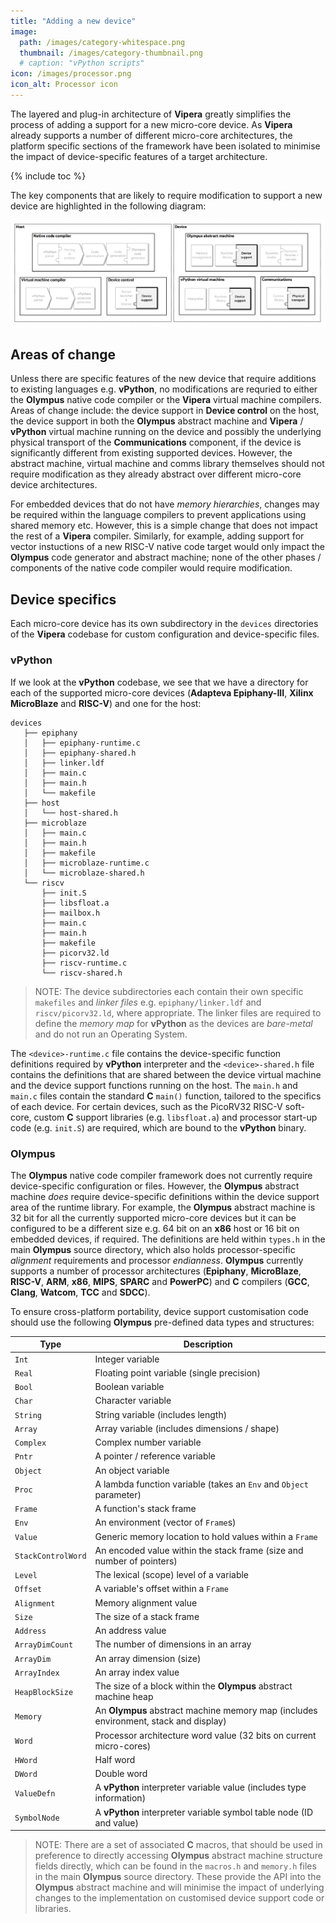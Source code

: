 ```yaml
---
title: "Adding a new device"
image: 
  path: /images/category-whitespace.png
  thumbnail: /images/category-thumbnail.png
  # caption: "vPython scripts"
icon: /images/processor.png
icon_alt: Processor icon
---
```

The layered and plug-in architecture of **Vipera** greatly simplifies the process of adding a support for a new micro-core device. As **Vipera** already supports a number of different micro-core architectures, the platform specific sections of the framework have been isolated to minimise the impact of device-specific features of a target architecture.

{% include toc %}

The key components that are likely to require modification to support a new device are highlighted in the following diagram: 

![New device changes](/images/Vipera-arch-device-changes-v1.png)

## Areas of change
Unless there are specific features of the new device that require additions to existing languages e.g. **vPython**, no modifications are requried to either the **Olympus** native code compiler or the **Vipera** virtual machine compilers. Areas of change include: the device support in **Device control** on the host, the device support in both the **Olympus** abstract machine and **Vipera** / **vPython** virtual machine running on the device and possibly the underlying physical transport of the **Communications** component, if the device is significantly different from existing supported devices. However, the abstract machine, virtual machine and comms library themselves should not require modification as they already abstract over different micro-core device architectures. 

For embedded devices that do not have _memory hierarchies_, changes may be required within the language compilers to prevent applications using shared memory etc. However, this is a simple change that does not impact the rest of a **Vipera** compiler. Similarly, for example, adding support for vector instuctions of a new RISC-V native code target would only impact the **Olympus** code generator and abstract machine; none of the other phases / components of the native code compiler would require modification. 

## Device specifics
Each micro-core device has its own subdirectory in the `devices` directories of the **Vipera** codebase for custom configuration and device-specific files. 

### vPython
If we look at the **vPython** codebase, we see that we have a directory for each of the supported micro-core devices (**Adapteva Epiphany-III**, **Xilinx MicroBlaze** and **RISC-V**) and one for the host: 

```
devices
   ├── epiphany
   │   ├── epiphany-runtime.c
   │   ├── epiphany-shared.h
   │   ├── linker.ldf
   │   ├── main.c
   │   ├── main.h
   │   └── makefile
   ├── host
   │   └── host-shared.h
   ├── microblaze
   │   ├── main.c
   │   ├── main.h
   │   ├── makefile
   │   ├── microblaze-runtime.c
   │   └── microblaze-shared.h
   └── riscv
       ├── init.S
       ├── libsfloat.a
       ├── mailbox.h
       ├── main.c
       ├── main.h
       ├── makefile
       ├── picorv32.ld
       ├── riscv-runtime.c
       └── riscv-shared.h
```

> NOTE: The device subdirectories each contain their own specific `makefiles` and _linker files_ e.g. `epiphany/linker.ldf` and `riscv/picorv32.ld`, where appropriate. The linker files are required to define the _memory map_ for **vPython** as the devices are _bare-metal_ and do not run an Operating System.

The `<device>-runtime.c` file contains the device-specific function definitions required by **vPython** interpreter and the `<device>-shared.h` file contains the definitions that are shared between the device virtual machine and the device support functions running on the host. The `main.h` and `main.c` files contain the standard **C** `main()` function, tailored to the specifics of each device. For certain devices, such as the PicoRV32 RISC-V soft-core, custom **C** support libraries (e.g. `libsfloat.a`) and processor start-up code (e.g. `init.S`) are required, which are bound to the **vPython** binary.

### Olympus
The **Olympus** native code compiler framework does not currently require device-specific configuration or files. However, the **Olympus** abstract machine _does_ require device-specific definitions within the device support area of the runtime library. For example, the **Olympus** abstract machine is 32 bit for all the currently supported micro-core devices but it can be configured to be a different size e.g. 64 bit on an **x86** host or 16 bit on embedded devices, if required. The definitions are held within `types.h` in the main **Olympus** source directory, which also holds processor-specific _alignment_ requirements and processor _endianness_. **Olympus** currently supports a number of processor architectures (**Epiphany**, **MicroBlaze**, **RISC-V**, **ARM**, **x86**, **MIPS**, **SPARC** and **PowerPC**) and **C** compilers (**GCC**, **Clang**, **Watcom**, **TCC** and **SDCC**).

To ensure cross-platform portability, device support customisation code should use the following **Olympus** pre-defined data types and structures:

| Type  |  Description |
|-------|--------------|
| `Int` | Integer variable |
| `Real` | Floating point variable (single precision) |
| `Bool` | Boolean variable |
| `Char` | Character variable |
| `String` | String variable (includes length) |
| `Array` | Array variable (includes dimensions / shape) |
| `Complex` | Complex number variable |
| `Pntr` | A pointer / reference variable |
| `Object` | An object variable |
| `Proc` | A lambda function variable (takes an `Env` and `Object` parameter)|
| `Frame` | A function's stack frame |
| `Env` | An environment (vector of `Frame`s)
| `Value` | Generic memory location to hold values within a `Frame` |
| `StackControlWord` | An encoded value within the stack frame (size and number of pointers) |
| `Level` | The lexical (scope) level of a variable |
| `Offset` | A variable's offset within a `Frame` |
| `Alignment` | Memory alignment value |
| `Size` | The size of a stack frame |
| `Address` | An address value |
| `ArrayDimCount` | The number of dimensions in an array |
| `ArrayDim` | An array dimension (size) |
| `ArrayIndex` | An array index value |
| `HeapBlockSize` | The size of a block within the **Olympus** abstract machine heap |
| `Memory` | An **Olympus** abstract machine memory map (includes environment, stack and display) |
| `Word` | Processor architecture word value (32 bits on current micro-cores) |
| `HWord` | Half word |
| `DWord` | Double word |
| `ValueDefn` | A **vPython** interpreter variable value (includes type information) |
| `SymbolNode` | A **vPython** interpreter variable symbol table node (ID and value) |

> NOTE: There are a set of associated **C** macros, that should be used in preference to directly accessing **Olympus** abstract machine structure fields directly, which can be found in the `macros.h` and `memory.h` files in the main **Olympus** source directory. These provide the API into the **Olympus** abstract machine and will minimise the impact of underlying changes to the implementation on customised device support code or libraries.


